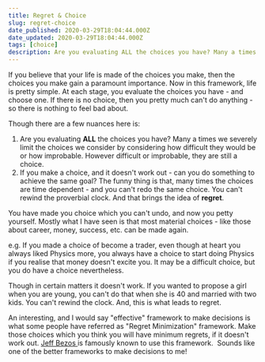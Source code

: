```yaml
---
title: Regret & Choice
slug: regret-choice
date_published: 2020-03-29T18:04:44.000Z
date_updated: 2020-03-29T18:04:44.000Z
tags: [choice]
description: Are you evaluating ALL the choices you have? Many a times we severely limit the choices we consider by considering how difficult they would be or how improbable. However difficult or improbable, they are still a choice.
---
```


If you believe that your life is made of the choices you make, then the choices you make gain a paramount importance. Now in this framework, life is pretty simple. At each stage, you evaluate the choices you have - and choose one. If there is no choice, then you pretty much can't do anything - so there is nothing to feel bad about.

Though there are a few nuances here is:

1. Are you evaluating **ALL** the choices you have? Many a times we severely limit the choices we consider by considering how difficult they would be or how improbable. However difficult or improbable, they are still a choice.
2. If you make a choice, and it doesn't work out - can you do something to achieve the same goal? The funny thing is that, many times the choices are time dependent - and you can't redo the same choice. You can't rewind the proverbial clock. And that brings the idea of **regret**.

You have made you choice which you can't undo, and now you petty yourself. Mostly what I have seen is that most material choices - like those about career, money, success, etc. can be made again. 

e.g. If you made a choice of become a trader, even though at heart you always liked Physics more, you always have a choice to start doing Physics if you realise that money doesn't excite you. It may be a difficult choice, but you do have a choice nevertheless.

Though in certain matters it doesn't work. If you wanted to propose a girl when you are young, you can't do that when she is 40 and married with two kids. You can't rewind the clock. And, this is what leads to regret.

An interesting, and I would say "effective" framework to make decisions is what some people have referred as "Regret Minimization" framework. Make those choices which you think you will have minimum regrets, if it doesn't work out. [Jeff Bezos ](https://www.youtube.com/watch?v=jwG_qR6XmDQ)is famously known to use this framework.  Sounds like one of the better frameworks to make decisions to me!
